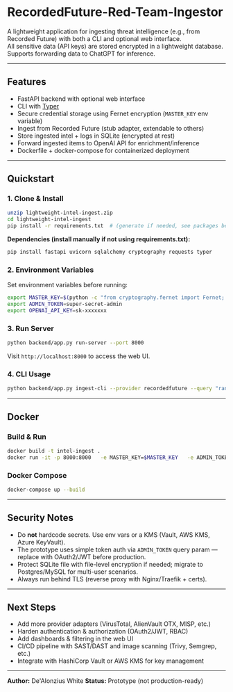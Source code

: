 # RecordedFuture-Red-Team-Ingestor


A lightweight application for ingesting threat intelligence (e.g., from Recorded Future) with both a CLI and optional web interface.  
All sensitive data (API keys) are stored encrypted in a lightweight database. Supports forwarding data to ChatGPT for inference.

---

## Features
- FastAPI backend with optional web interface
- CLI with [Typer](https://typer.tiangolo.com/)
- Secure credential storage using Fernet encryption (`MASTER_KEY` env variable)
- Ingest from Recorded Future (stub adapter, extendable to others)
- Store ingested intel + logs in SQLite (encrypted at rest)
- Forward ingested items to OpenAI API for enrichment/inference
- Dockerfile + docker-compose for containerized deployment

---

## Quickstart

### 1. Clone & Install
```bash
unzip lightweight-intel-ingest.zip
cd lightweight-intel-ingest
pip install -r requirements.txt  # (generate if needed, see packages below)
```

**Dependencies (install manually if not using requirements.txt):**
```bash
pip install fastapi uvicorn sqlalchemy cryptography requests typer
```

### 2. Environment Variables
Set environment variables before running:
```bash
export MASTER_KEY=$(python -c "from cryptography.fernet import Fernet; print(Fernet.generate_key().decode())")
export ADMIN_TOKEN=super-secret-admin
export OPENAI_API_KEY=sk-xxxxxxx
```

### 3. Run Server
```bash
python backend/app.py run-server --port 8000
```
Visit `http://localhost:8000` to access the web UI.

### 4. CLI Usage
```bash
python backend/app.py ingest-cli --provider recordedfuture --query "ransomware" --forward true
```

---

## Docker

### Build & Run
```bash
docker build -t intel-ingest .
docker run -it -p 8000:8000   -e MASTER_KEY=$MASTER_KEY   -e ADMIN_TOKEN=$ADMIN_TOKEN   -e OPENAI_API_KEY=$OPENAI_API_KEY   intel-ingest
```

### Docker Compose
```bash
docker-compose up --build
```

---

## Security Notes
- Do **not** hardcode secrets. Use env vars or a KMS (Vault, AWS KMS, Azure KeyVault).
- The prototype uses simple token auth via `ADMIN_TOKEN` query param — replace with OAuth2/JWT before production.
- Protect SQLite file with file-level encryption if needed; migrate to Postgres/MySQL for multi-user scenarios.
- Always run behind TLS (reverse proxy with Nginx/Traefik + certs).

---

## Next Steps
- Add more provider adapters (VirusTotal, AlienVault OTX, MISP, etc.)
- Harden authentication & authorization (OAuth2/JWT, RBAC)
- Add dashboards & filtering in the web UI
- CI/CD pipeline with SAST/DAST and image scanning (Trivy, Semgrep, etc.)
- Integrate with HashiCorp Vault or AWS KMS for key management

---

**Author:** De'Alonzius White
**Status:** Prototype (not production-ready)  
